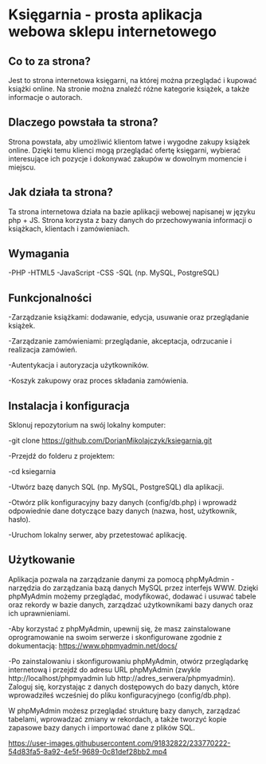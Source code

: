 # Księgarnia - prosta aplikacja webowa sklepu internetowego

## Co to za strona?
 
Jest to strona internetowa księgarni, na której można przeglądać i kupować książki online. Na stronie można znaleźć różne kategorie książek, a także informacje o autorach.

## Dlaczego powstała ta strona?
 
Strona powstała, aby umożliwić klientom łatwe i wygodne zakupy książek online. Dzięki temu klienci mogą przeglądać ofertę księgarni, wybierać interesujące ich pozycje i dokonywać zakupów w dowolnym momencie i miejscu.

## Jak działa ta strona?
 
Ta strona internetowa działa na bazie aplikacji webowej napisanej w języku php + JS. Strona korzysta z bazy danych do przechowywania informacji o książkach, klientach i zamówieniach.

## Wymagania
-PHP
-HTML5
-JavaScript
-CSS
-SQL (np. MySQL, PostgreSQL)

## Funkcjonalności
-Zarządzanie książkami: dodawanie, edycja, usuwanie oraz przeglądanie książek.

-Zarządzanie zamówieniami: przeglądanie, akceptacja, odrzucanie i realizacja zamówień.

-Autentykacja i autoryzacja użytkowników.

-Koszyk zakupowy oraz proces składania zamówienia.


## Instalacja i konfiguracja
Sklonuj repozytorium na swój lokalny komputer:

-git clone https://github.com/DorianMikolajczyk/ksiegarnia.git

-Przejdź do folderu z projektem:

-cd ksiegarnia

-Utwórz bazę danych SQL (np. MySQL, PostgreSQL) dla aplikacji.

-Otwórz plik konfiguracyjny bazy danych (config/db.php) i wprowadź odpowiednie dane dotyczące bazy danych (nazwa, host, użytkownik, hasło).

-Uruchom lokalny serwer, aby przetestować aplikację.

## Użytkowanie
Aplikacja pozwala na zarządzanie danymi za pomocą phpMyAdmin - narzędzia do zarządzania bazą danych MySQL przez interfejs WWW. Dzięki phpMyAdmin możemy przeglądać, modyfikować, dodawać i usuwać tabele oraz rekordy w bazie danych, zarządzać użytkownikami bazy danych oraz ich uprawnieniami.

-Aby korzystać z phpMyAdmin, upewnij się, że masz zainstalowane oprogramowanie na swoim serwerze i skonfigurowane zgodnie z dokumentacją: https://www.phpmyadmin.net/docs/

-Po zainstalowaniu i skonfigurowaniu phpMyAdmin, otwórz przeglądarkę internetową i przejdź do adresu URL phpMyAdmin (zwykle http://localhost/phpmyadmin lub http://adres_serwera/phpmyadmin). Zaloguj się, korzystając z danych dostępowych do bazy danych, które wprowadziłeś wcześniej do pliku konfiguracyjnego (config/db.php).

W phpMyAdmin możesz przeglądać strukturę bazy danych, zarządzać tabelami, wprowadzać zmiany w rekordach, a także tworzyć kopie zapasowe bazy danych i importować dane z plików SQL.

https://user-images.githubusercontent.com/91832822/233770222-54d83fa5-8a92-4e5f-9689-0c81def28bb2.mp4
